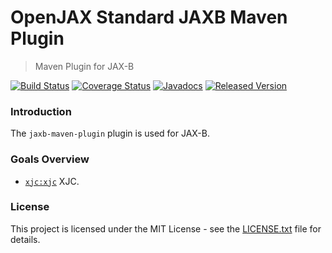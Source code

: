 # OpenJAX Standard JAXB Maven Plugin

> Maven Plugin for JAX-B

[![Build Status](https://travis-ci.org/openjax/standard-jaxb.png)](https://travis-ci.org/openjax/standard-jaxb)
[![Coverage Status](https://coveralls.io/repos/github/openjax/standard-jaxb/badge.svg)](https://coveralls.io/github/openjax/standard-jaxb)
[![Javadocs](https://www.javadoc.io/badge/org.openjax.standard.jaxb/jaxb-maven-plugin.svg)](https://www.javadoc.io/doc/org.openjax.standard.jaxb/jaxb-maven-plugin)
[![Released Version](https://img.shields.io/maven-central/v/org.openjax.standard.jaxb/jaxb-maven-plugin.svg)](https://mvnrepository.com/artifact/org.openjax.standard.jaxb/jaxb-maven-plugin)

### Introduction

The `jaxb-maven-plugin` plugin is used for JAX-B.

### Goals Overview

* [`xjc:xjc`](#xjcxjc) XJC.

### License

This project is licensed under the MIT License - see the [LICENSE.txt](LICENSE.txt) file for details.

[mvn-plugin]: https://img.shields.io/badge/mvn-plugin-lightgrey.svg